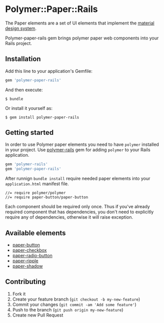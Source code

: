 # Polymer::Paper::Rails

The Paper elements are a set of UI elements that implement the [material design system](http://www.google.com/design/spec/material-design/introduction.html).

Polymer-paper-rails gem brings polymer paper web components into your Rails project.

## Installation

Add this line to your application's Gemfile:

```ruby
gem 'polymer-paper-rails'
```

And then execute:

    $ bundle

Or install it yourself as:

    $ gem install polymer-paper-rails

## Getting started

In order to use Polymer paper elements you need to have
`polymer` installed in your project. Use [polymer-rails](https://github.com/alchapone/polymer-rails) gem for adding `polymer` to your Rails application.

```ruby
gem 'polymer-rails'
gem 'polymer-paper-rails'
```

After runnign `bundle install` require needed paper elements into your `application.html` manifest file.

    //= require polymer/polymer
    //= require paper-button/paper-button


Each component should be required only once. Thus if you've already required component that has dependencies, you don't need
to explicitly require any of dependencies, otherwise it will raise exception.

## Available elements

* [paper-button](http://www.polymer-project.org/docs/elements/paper-elements.html#paper-button)
* [paper-checkbox](http://www.polymer-project.org/docs/elements/paper-elements.html#paper-checkbox)
* [paper-radio-button](http://www.polymer-project.org/docs/elements/paper-elements.html#paper-radio-button)
* [paper-ripple](http://www.polymer-project.org/docs/elements/paper-elements.html#paper-ripple)
* [paper-shadow](http://www.polymer-project.org/docs/elements/paper-elements.html#paper-shadow)

## Contributing

1. Fork it
2. Create your feature branch (`git checkout -b my-new-feature`)
3. Commit your changes (`git commit -am 'Add some feature'`)
4. Push to the branch (`git push origin my-new-feature`)
5. Create new Pull Request
